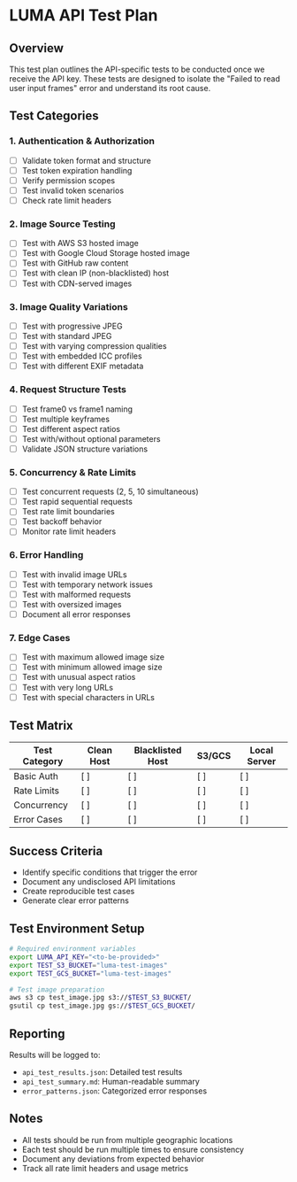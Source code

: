 # LUMA API Test Plan

## Overview
This test plan outlines the API-specific tests to be conducted once we receive the API key. These tests are designed to isolate the "Failed to read user input frames" error and understand its root cause.

## Test Categories

### 1. Authentication & Authorization
- [ ] Validate token format and structure
- [ ] Test token expiration handling
- [ ] Verify permission scopes
- [ ] Test invalid token scenarios
- [ ] Check rate limit headers

### 2. Image Source Testing
- [ ] Test with AWS S3 hosted image
- [ ] Test with Google Cloud Storage hosted image
- [ ] Test with GitHub raw content
- [ ] Test with clean IP (non-blacklisted) host
- [ ] Test with CDN-served images

### 3. Image Quality Variations
- [ ] Test with progressive JPEG
- [ ] Test with standard JPEG
- [ ] Test with varying compression qualities
- [ ] Test with embedded ICC profiles
- [ ] Test with different EXIF metadata

### 4. Request Structure Tests
- [ ] Test frame0 vs frame1 naming
- [ ] Test multiple keyframes
- [ ] Test different aspect ratios
- [ ] Test with/without optional parameters
- [ ] Validate JSON structure variations

### 5. Concurrency & Rate Limits
- [ ] Test concurrent requests (2, 5, 10 simultaneous)
- [ ] Test rapid sequential requests
- [ ] Test rate limit boundaries
- [ ] Test backoff behavior
- [ ] Monitor rate limit headers

### 6. Error Handling
- [ ] Test with invalid image URLs
- [ ] Test with temporary network issues
- [ ] Test with malformed requests
- [ ] Test with oversized images
- [ ] Document all error responses

### 7. Edge Cases
- [ ] Test with maximum allowed image size
- [ ] Test with minimum allowed image size
- [ ] Test with unusual aspect ratios
- [ ] Test with very long URLs
- [ ] Test with special characters in URLs

## Test Matrix

| Test Category | Clean Host | Blacklisted Host | S3/GCS | Local Server |
|--------------|------------|------------------|---------|--------------|
| Basic Auth    | [ ]        | [ ]              | [ ]     | [ ]          |
| Rate Limits   | [ ]        | [ ]              | [ ]     | [ ]          |
| Concurrency   | [ ]        | [ ]              | [ ]     | [ ]          |
| Error Cases   | [ ]        | [ ]              | [ ]     | [ ]          |

## Success Criteria
- Identify specific conditions that trigger the error
- Document any undisclosed API limitations
- Create reproducible test cases
- Generate clear error patterns

## Test Environment Setup
```bash
# Required environment variables
export LUMA_API_KEY="<to-be-provided>"
export TEST_S3_BUCKET="luma-test-images"
export TEST_GCS_BUCKET="luma-test-images"

# Test image preparation
aws s3 cp test_image.jpg s3://$TEST_S3_BUCKET/
gsutil cp test_image.jpg gs://$TEST_GCS_BUCKET/
```

## Reporting
Results will be logged to:
- `api_test_results.json`: Detailed test results
- `api_test_summary.md`: Human-readable summary
- `error_patterns.json`: Categorized error responses

## Notes
- All tests should be run from multiple geographic locations
- Each test should be run multiple times to ensure consistency
- Document any deviations from expected behavior
- Track all rate limit headers and usage metrics
